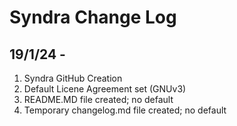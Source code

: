 # Syndra Change Log

## 19/1/24 -
1. Syndra GitHub Creation
2. Default Licene Agreement set (GNUv3)
3. README.MD file created; no default
4. Temporary changelog.md file created; no default
